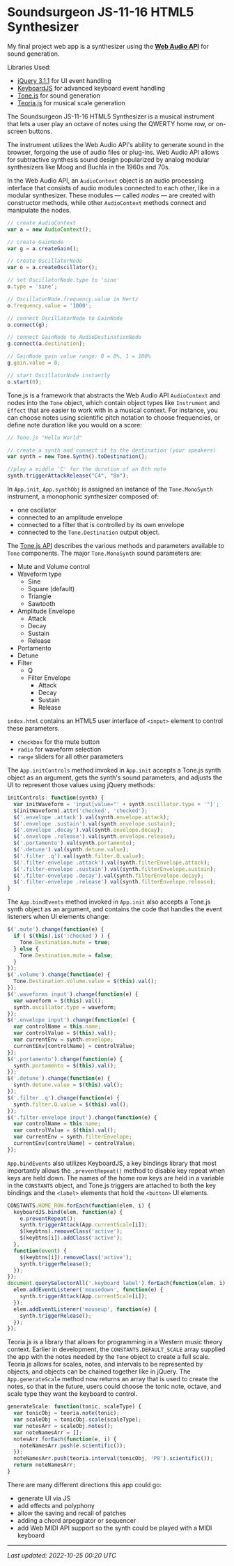 # Soundsurgeon JS-11-16 HTML5 Synthesizer

My final project web app is a synthesizer using the [**Web Audio API**](https://webaudio.github.io/web-audio-api/) for sound generation.

Libraries Used:

* [jQuery 3.1.1](https://jquery.com/) for UI event handling
* [KeyboardJS](https://github.com/RobertWHurst/KeyboardJS) for advanced keyboard event handling
* [Tone.js](https://tonejs.github.io/) for sound generation
* [Teoria.js](https://github.com/saebekassebil/teoria) for musical scale generation

The Soundsurgeon JS-11-16 HTML5 Synthesizer is a musical instrument that lets a user play an octave of notes using the QWERTY home row, or on-screen buttons.

The instrument utilizes the Web Audio API's ability to generate sound in the browser, forgoing the use of audio files or plug-ins. Web Audio API allows for subtractive synthesis sound design popularized by analog modular synthesizers like Moog and Buchla in the 1960s and 70s.

In the Web Audio API, an `AudioContext` object is an audio processing interface that consists of audio modules connected to each other, like in a modular synthesizer. These modules — called *nodes* — are created with constructor methods, while other `AudioContext` methods connect and manipulate the nodes.

```javascript
// create AudioContext
var a = new AudioContext();

// create GainNode
var g = a.createGain();

// create OscillatorNode
var o = a.createOscillator();

// set OscillatorNode.type to 'sine'
o.type = 'sine';

// OscillatorNode.frequency.value in Hertz
o.frequency.value = '1000';

// connect OscillatorNode to GainNode
o.connect(g);

// connect GainNode to AudioDestinationNode
g.connect(a.destination);

// GainNode gain value range: 0 = 0%, 1 = 100%
g.gain.value = 0;

// start OscillatorNode instantly
o.start(0);
```

Tone.js is a framework that abstracts the Web Audio API `AudioContext` and nodes into the `Tone` object, which contain object types like `Instrument` and  `Effect` that are easier to work with in a musical context. For instance, you can choose notes using scientific pitch notation to choose frequencies, or define note duration like you would on a score:

```javascript
// Tone.js "Hello World"

// create a synth and connect it to the destination (your speakers)
var synth = new Tone.Synth().toDestination();

//play a middle 'C' for the duration of an 8th note
synth.triggerAttackRelease("C4", "8n");

```

In `App.init`, `App.synthObj` is assigned an instance of the `Tone.MonoSynth` instrument, a monophonic synthesizer composed of:
* one oscillator
* connected to an amplitude envelope
* connected to a filter that is controlled by its own envelope
* connected to the `Tone.Destination` output object.

The [Tone.js API](https://tonejs.github.io/docs/) describes the various methods and parameters available to `Tone` components. The major `Tone.MonoSynth` sound parameters are:

* Mute and Volume control
* Waveform type
  * Sine
  * Square (default)
  * Triangle
  * Sawtooth
* Amplitude Envelope
  * Attack
  * Decay
  * Sustain
  * Release
* Portamento
* Detune
* Filter
  * Q
  * Filter Envelope
    * Attack
    * Decay
    * Sustain
    * Release

`index.html` contains an HTML5 user interface of `<input>` element to control these parameters.
* `checkbox` for the mute button
* `radio` for waveform selection
* `range` sliders for all other parameters

The `App.initControls` method invoked in `App.init` accepts a Tone.js synth object as an argument, gets the synth's sound parameters, and adjusts the UI to represent those values using jQuery methods:

```javascript
initControls: function(synth) {
  var initWaveform = 'input[value="' + synth.oscillator.type + '"]';
  $(initWaveform).attr('checked', 'checked');
  $('.envelope .attack').val(synth.envelope.attack);
  $('.envelope .sustain').val(synth.envelope.sustain);
  $('.envelope .decay').val(synth.envelope.decay);
  $('.envelope .release').val(synth.envelope.release);
  $('.portamento').val(synth.portamento);
  $('.detune').val(synth.detune.value);
  $('.filter .q').val(synth.filter.Q.value);
  $('.filter-envelope .attack').val(synth.filterEnvelope.attack);
  $('.filter-envelope .sustain').val(synth.filterEnvelope.sustain);
  $('.filter-envelope .decay').val(synth.filterEnvelope.decay);
  $('.filter-envelope .release').val(synth.filterEnvelope.release);
}
```

The `App.bindEvents` method invoked in `App.init` also accepts a Tone.js synth object as an argument, and contains the code that handles the event listeners when UI elements change:

```javascript
$('.mute').change(function(e) {
  if ( $(this).is(':checked') ) {
    Tone.Destination.mute = true;
  } else {
    Tone.Destination.mute = false;
  }
});
$('.volume').change(function(e) {
  Tone.Destination.volume.value = $(this).val();
});
$('.waveforms input').change(function(e) {
  var waveform = $(this).val();
  synth.oscillator.type = waveform;
});
$('.envelope input').change(function(e) {
  var controlName = this.name;
  var controlValue = $(this).val();
  var currentEnv = synth.envelope;
  currentEnv[controlName] = controlValue;
});
$('.portamento').change(function(e) {
  synth.portamento = $(this).val();
});
$('.detune').change(function(e) {
  synth.detune.value = $(this).val();
});
$('.filter .q').change(function(e) {
  synth.filter.Q.value = $(this).val();
});
$('.filter-envelope input').change(function(e) {
  var controlName = this.name;
  var controlValue = $(this).val();
  var currentEnv = synth.filterEnvelope;
  currentEnv[controlName] = controlValue;
});
```
`App.bindEvents` also utilizes KeyboardJS, a key bindings library that most importantly allows the `.preventRepeat()` method to disable key repeat when keys are held down. The names of the home row keys are held in a variable in the `CONSTANTS` object, and Tone.js triggers are attached to both the key bindings and the `<label>` elements that hold the `<button>` UI elements.

```javascript
CONSTANTS.HOME_ROW.forEach(function(elem, i) {
  keyboardJS.bind(elem, function(e) {
    e.preventRepeat();
    synth.triggerAttack(App.currentScale[i]);
    $(keybtns).removeClass('active');
    $(keybtns[i]).addClass('active');
  },
  function(event) {
    $(keybtns[i]).removeClass('active');
    synth.triggerRelease();
  });
});
document.querySelectorAll('.keyboard label').forEach(function(elem, i) {
  elem.addEventListener('mousedown', function(e) {
    synth.triggerAttack(App.currentScale[i]);
  });
  elem.addEventListener('mouseup', function(e) {
    synth.triggerRelease();
  });
});
```

Teoria.js is a library that allows for programming in a Western music theory context. Earlier in development, the `CONSTANTS.DEFAULT_SCALE` array supplied the app with the notes needed by the `Tone` object to create a full scale. Teoria.js allows for scales, notes, and intervals to be represented by objects, and objects can be chained together like in jQuery. The `App.generateScale` method now returns an array that is used to create the notes, so that in the future, users could choose the tonic note, octave, and scale type they want the keyboard to control.

```javascript
generateScale: function(tonic, scaleType) {
  var tonicObj = teoria.note(tonic);
  var scaleObj = tonicObj.scale(scaleType);
  var notesArr = scaleObj.notes();
  var noteNamesArr = [];
  notesArr.forEach(function(e, i) {
    noteNamesArr.push(e.scientific());
  });
  noteNamesArr.push(teoria.interval(tonicObj, 'P8').scientific());
  return noteNamesArr;
}
```

There are many different directions this app could go:
* generate UI via JS
* add effects and polyphony
* allow the saving and recall of patches
* adding a chord arpeggiator or sequencer
* add Web MIDI API support so the synth could be played with a MIDI keyboard

---
*Last updated: 2022-10-25 00:20 UTC*
